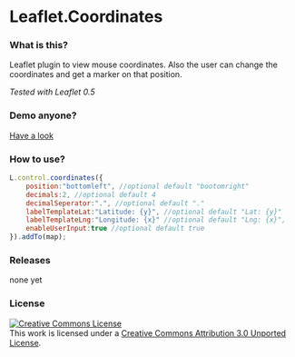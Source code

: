 Leaflet.Coordinates
===================

### What is this?
Leaflet plugin to view mouse coordinates. Also the user can change the coordinates and get a marker on that position.

*Tested with Leaflet 0.5*

### Demo anyone?
[Have a look](http://mrmufflon.github.io/Leaflet.Coordinates/examples/demo.html)

### How to use?
```javascript
L.control.coordinates({
	position:"bottomleft", //optional default "bootomright"
	decimals:2, //optional default 4
	decimalSeperator:".", //optional default "."
	labelTemplateLat:"Latitude: {y}", //optional default "Lat: {y}"
	labelTemplateLng:"Longitude: {x}" //optional default "Lng: {x}",
	enableUserInput:true //optional default true
}).addTo(map);
```

### Releases
none yet

### License 
<a rel="license" href="http://creativecommons.org/licenses/by/3.0/deed.en_US"><img alt="Creative Commons License" style="border-width:0" src="http://i.creativecommons.org/l/by/3.0/88x31.png" /></a><br />This work is licensed under a <a rel="license" href="http://creativecommons.org/licenses/by/3.0/deed.en_US">Creative Commons Attribution 3.0 Unported License</a>.
